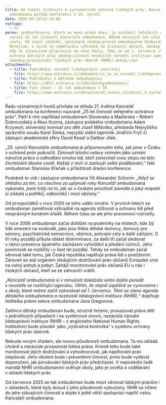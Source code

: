 ```yaml
---
title: Od řešení stížností k systematické ochraně lidských práv. Kancelář
  ombudsmana pořádá konferenci k 25. výročí
date: 2025-05-21T12:34:00
vystupy:
  - tz
perex: <p>Konference, která se koná právě dnes, je součástí letošních oslav
  výročí 25 let činnosti Kanceláře ombudsmana. Během minulých let ušla velký kus
  cesty. Od svých začátků, spojených s&nbsp;prvním ombudsmanem Otakarem
  Motejlem, v nichž se zaměřovala výhradně na stížnosti občanů, k&nbsp;dnešku,
  kdy se intenzivně připravuje na nové úkoly. Těmi se od 1. července stává
  ochrana dětských práv a&nbsp;činnost nezávislé národní instituce zaměřené
  na&nbsp;prosazování lidských práv obecně (NHRI).&nbsp;</p>
attachments:
  - title: Podrobněji národní lidskoprávní instituci
    file: https://www.ochrance.cz/dokument/co_je_to_narodni_lidskopravni_instituce_a_proc_ji_v_cesku_potrebujeme/
  - title: Podrobněji o dětském ombudsmanovi
    file: https://deti.ochrance.cz/kdo/detskyombudsman//
  - title: Fact sheet – 25 let ombudsmana v ČR
    file: https://www.ochrance.cz/aktualne/od_reseni_stiznosti_k_systematicke_ochrane_lidskych_prav-_kancelar_ombudsmana_porada_konferenci_k_25-_vyroci/factsheet_do_tz.pdf
---
```

<p>Řadu významných hostů přivítala ve středu 21. května Kancelář ombudsmana na konferenci nazvané „25 let činnosti veřejného ochránce práv“. Patří k&nbsp;nim například ombudsmani Slovenska a Maďarska – Róbert Dobrovodský a Ákos Kozma, zástupce polského ombudsmana Adam Krzywoń, slovenský komisař pro děti Jozef Mikloško, předseda Nejvyššího správního soudu Karel Šimka, nejvyšší státní tajemník Jindřich Fryč či zástupci akademické sféry David Kosař a Dalibor Jílek.</p>
<p>
<i>„25. výročí Kanceláře ombudsmana je připomenutím toho, jak jsme v&nbsp;Česku v ochraně práv pokročili. Zároveň letošní oslavy vnímám jako uznání náročné práce a odhodlání mnoha lidí, kteří zanechali svou stopu na této čtvrtstoletí dlouhé cestě. Každý z&nbsp;nich si zaslouží velké poděkování,“</i> řekl ombudsman Stanislav Křeček u příležitosti dnešní konference.</p>
<p>Podobně to vidí i zástupce ombudsmana Vít Alexander Schorm: 
<i>„Když se ohlédnu za tím, co všechno za uplynulé roky Kancelář ombudsmana vykonala, jsem hrdý na to, jak se v&nbsp;českém prostředí zavedla a jaký respekt si získala u politiků, odborníků i mezi občany.“ &nbsp;</i></p>
<p>Od prvopočátků v&nbsp;roce 2000 se toho událo mnoho. V&nbsp;prvních letech se ombudsman zaměřoval výhradně na&nbsp;agendu stížností a ochranu lidí před nesprávným konáním&nbsp;úřadů. Během času se ale jeho pravomoci rozrostly.</p>
<p>V&nbsp;roce 2006 ombudsman začal dohlížet na podmínky na místech, kde žijí lidé omezení na svobodě, jako jsou třeba dětské domovy, domovy pro seniory, psychiatrické nemocnice, věznice, policejní cely a další zařízení. O tři roky později přibyla oblast diskriminace, za další tři začal sledovat v&nbsp;rámci prevence špatného zacházení vyhoštění a předání cizinců. Jeho povinnosti se rozšířily i o šest let později. Tehdy se ombudsman začal věnovat také tomu, jak Česká republika naplňuje práva lidí s&nbsp;postižením. Zároveň se stal orgánem sledujícím dodržování práv občanů Evropské unie na volný pohyb a pobyt. Zahájil monitorování práv občanů EU u nás i českých občanů, kteří se ze zahraničí vrátili. &nbsp;</p>
<p>
<i>„Kancelář ombudsmana si v&nbsp;minulosti dokázala velmi dobře poradit s&nbsp;neustále se rozšiřující agendou. Věřím, že stejně úspěšně se vyrovnáme i s&nbsp;úkoly, které máme začít vykonávat od 1.&nbsp;července. Těmi se stane agenda dětského ombudsmana a nezávislé lidskoprávní instituce (NHRI),“&nbsp;</i>doplňuje ředitelka právní sekce ombudsmana Jana Gregorová.&nbsp;</p>
<p>Zatímco dětský ombudsman bude, stručně řečeno, prosazovat práva dětí v&nbsp;jednotlivých případech i na systémové úrovni, nezávislá národní lidskoprávní instituce (NHRI – z&nbsp;anglického National Human Rights Institution) bude působit 
<i>&nbsp;</i>jako „výstražná kontrolka“ v&nbsp;systému ochrany lidských práv obecně.&nbsp;</p>
<p>Nebude novým úřadem, ale novou působností ombudsmana. Ta mu ukládá chránit a nezávisle prosazovat lidská práva.&nbsp;Kromě toho bude také monitorovat jejich dodržování a vyhodnocovat, jak naplňování práv zlepšovat. Jeho úkolem bude i preventivní činnost, proto bude vydávat doporučení, jak porušování lidských práv předcházet. V&nbsp;neposlední řadě mandát NHRI ombudsmanovi svěřuje úkoly, jako je osvěta a vzdělávání v&nbsp;oblasti lidských práv.&nbsp;</p>
<p>Od července 2025 se tak ombudsman bude moct věnovat lidským právům i v&nbsp;oblastech, které byly dosud z&nbsp;jeho působnosti vyloučeny. NHRI se včlení do jeho stávajících činností a&nbsp;dojde k&nbsp;ještě větší spolupráci napříč celou Kanceláří ombudsmana.</p>

